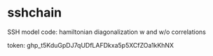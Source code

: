 # sshchain
SSH model code: hamiltonian diagonalization w and w/o correlations

token: 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
